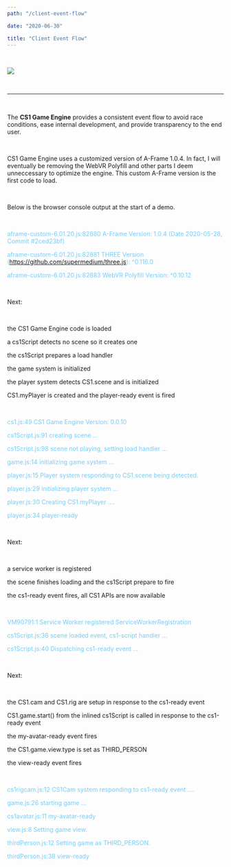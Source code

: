```yaml
---
path: "/client-event-flow"

date: "2020-06-30"

title: "Client Event Flow"
---
```

<br>

![](https://cdn.glitch.com/53f6eb06-66f0-4243-b635-db0bfec50c28%2FCS1_logo_64.png?v=1588982390615)

<br>

___  

<br>

The **CS1 Game Engine** provides a consistent event flow to avoid race conditions, ease internal development, and provide transparency to the end user. 

<br>

CS1 Game Engine uses a customized version of A-Frame 1.0.4. In fact, I will eventually be removing the WebVR Polyfill and other parts I deem unneccessary to optimize the engine.  This custom A-Frame version is the first code to load.

<br>

Below is the browser console output at the start of a demo.

<br>


<font color="#76CCF7">


aframe-custom-6.01.20.js:82880 A-Frame Version: 1.0.4 (Date 2020-05-28, Commit #2ced23bf)
  
aframe-custom-6.01.20.js:82881 THREE Version (https://github.com/supermedium/three.js): ^0.116.0
  
aframe-custom-6.01.20.js:82883 WebVR Polyfill Version: ^0.10.12
  
</font>

<br>


Next:

<br>
  
the CS1 Game Engine code is loaded
   

a cs1Script detects no scene so it creates one

the cs1Script prepares a load handler

the game system is initialized

the player system detects CS1.scene and is initialized

CS1.myPlayer is created and the player-ready event is fired


<br>

<font color="#76CCF7">

cs1.js:49 CS1 Game Engine Version:  0.0.10
  
cs1Script.js:91 creating scene ...
  
cs1Script.js:98 scene not playing, setting load handler ...
  
game.js:14 initializing game system ...
  
player.js:15 Player system responding to CS1.scene being detected.
  
player.js:29 initializing player system ...
  
player.js:30 Creating CS1.myPlayer ....
  
player.js:34 player-ready


</font>

<br>


Next:

<br>

   a service worker is registered
   
   the scene finishes loading and the cs1Script prepare to fire
   
   the cs1-ready event fires, all CS1 APIs are now available

<br>

<font color="#76CCF7">

VM90791:1 Service Worker registered ServiceWorkerRegistration
  
cs1Script.js:36 scene loaded event, cs1-script handler ...
  
cs1Script.js:40 Dispatching cs1-ready event ...

</font>

<br>


Next:

<br>

   the CS1.cam and CS1.rig are setup in response to the cs1-ready event

   CS1.game.start() from the inlined cs1Script is called in response to the cs1-ready event

   the my-avatar-ready event fires

   the CS1.game.view.type is set as THIRD_PERSON
   
   the view-ready event fires


<br>

<font color="#76CCF7">

cs1rigcam.js:12 CS1Cam system responding to cs1-ready event ....
  
game.js:26 starting game ...
  
cs1avatar.js:11 my-avatar-ready
  
view.js:8 Setting game view.
  
thirdPerson.js:12 Setting game as THIRD_PERSON.
  
thirdPerson.js:38 view-ready

</font>


